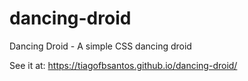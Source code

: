 # dancing-droid
Dancing Droid - A simple CSS dancing droid

See it at: https://tiagofbsantos.github.io/dancing-droid/

